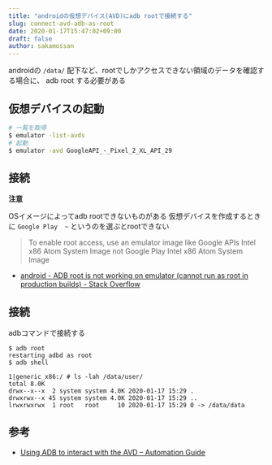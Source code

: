 ```yaml
---
title: "androidの仮想デバイス(AVD)にadb rootで接続する"
slug: connect-avd-adb-as-root
date: 2020-01-17T15:47:02+09:00
draft: false
author: sakamossan
---
```


androidの `/data/` 配下など、rootでしかアクセスできない領域のデータを確認する場合に、
adb root する必要がある


## 仮想デバイスの起動

```bash
# 一覧を取得
$ emulator -list-avds
# 起動
$ emulator -avd GoogleAPI_-_Pixel_2_XL_API_29
```


## 接続

**注意**

OSイメージによってadb rootできないものがある
仮想デバイスを作成するときに `Google Play  ~` というのを選ぶとrootできない

> To enable root access, use an emulator image like
>    Google APIs Intel x86 Atom System Image
> not 
>    Google Play Intel x86 Atom System Image

- [android - ADB root is not working on emulator (cannot run as root in production builds) - Stack Overflow](https://stackoverflow.com/questions/43923996/adb-root-is-not-working-on-emulator-cannot-run-as-root-in-production-builds/45668555#45668555)


## 接続

adbコマンドで接続する

```console
$ adb root
restarting adbd as root
$ adb shell
```

```console
1|generic_x86:/ # ls -lah /data/user/
total 8.0K
drwx--x--x  2 system system 4.0K 2020-01-17 15:29 .
drwxrwx--x 45 system system 4.0K 2020-01-17 15:29 ..
lrwxrwxrwx  1 root   root     10 2020-01-17 15:29 0 -> /data/data
```


## 参考

- [Using ADB to interact with the AVD – Automation Guide](https://seleniumbycharan.com/2016/08/07/using-adb-to-interact-with-the-avd/)
